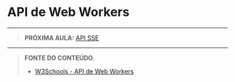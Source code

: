# API de Web Workers





















***

> **PRÓXIMA AULA:** [API SSE](../13.5-sse)

***


> **FONTE DO CONTEÚDO**:
>
> - [W3Schools - API de Web Workers](https://www.w3schools.com/html/html5_webworkers.asp)